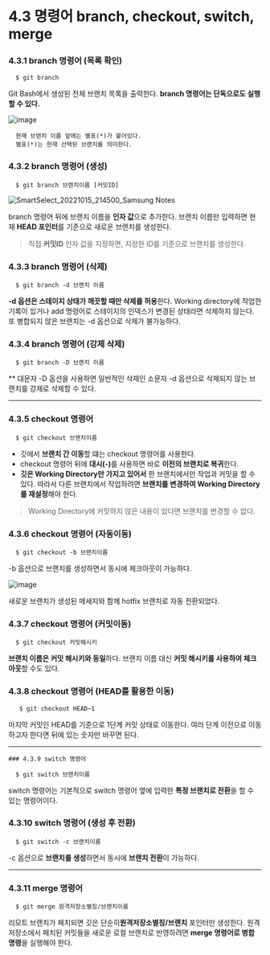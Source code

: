 # 4.3 명령어 branch, checkout, switch, merge 

### 4.3.1 branch 명령어 (목록 확인)  
      $ git branch  
Git Bash에서 생성된 전체 브랜치 목록을 출력한다. **branch 명령어는 단독으로도 실행할 수 있다.**

![image](https://user-images.githubusercontent.com/106071689/195995055-a850eb75-6a2f-4203-808b-fdb852b12743.png)  

      현재 브랜치 이름 앞에는 별표(*)가 붙어있다.
      별표(*)는 현재 선택된 브랜치를 의미한다. 

### 4.3.2 branch 명령어 (생성)
      $ git branch 브랜치이름 [커밋ID]
      
![SmartSelect_20221015_214500_Samsung Notes](https://user-images.githubusercontent.com/106071689/195987218-0c0e9fca-f1ac-4bb9-a34b-9ed539e53319.jpg)

branch 명령어 뒤에 브랜치 이름을 **인자 값**으로 추가한다. 브랜치 이름만 입력하면 현재 **HEAD 포인터**를 기준으로 새로운 브랜치를 생성한다.  
> 직접 **커밋ID** 인자 값을 지정하면, 지정한 ID를 기준으로 브랜치를 생성한다.

### 4.3.3 branch 명령어 (삭제)  

      $ git branch -d 브랜치 이름 

**-d 옵션은 스테이지 상태가 깨끗할 때만 삭제를 허용**한다. Working directory에 작업한 기록이 있거나 add 명령어로 스테이지의 인덱스가 변경된 상태라면 삭제하지 않는다. 또 병합되지 않은 브랜치는 -d 옵션으로 삭제가 불가능하다.

### 4.3.4 branch 명령어 (강제 삭제)  

      $ git branch -D 브랜치 이름 

** 대문자 -D 옵션을 사용하면 일반적인 삭제인 소문자 -d 옵션으로 삭제되지 않는 브랜치를 강제로 삭제할 수 있다.
<hr>

### 4.3.5 checkout 명령어

      $ git checkout 브랜치이름
    
- 깃에서 **브랜치 간 이동**할 떄는 checkout 명령어를 사용한다. 
- checkout 명령어 뒤에 <b>대시(-)</b>를 사용하면 바로 **이전의 브랜치로 복귀**한다.    
- **깃은 Working Directory만 가지고 있어서** 한 브랜치에서만 작업과 커밋을 할 수 있다. 따라서 다른 브랜치에서 작업하려면 **브랜치를 변경하여 Working Directory를 재설정**해야 한다.
> Working Directory에 커밋하지 않은 내용이 있다면 브랜치를 변경할 수 없다.

 ### 4.3.6 checkout 명령어 (자동이동)
      $ git checkout -b 브랜치이름
 -b 옵션으로 브랜치를 생성하면서 동시에 체크아웃이 가능하다.  
 
 
![image](https://user-images.githubusercontent.com/106071689/195997807-8dfd0efe-6bb3-4885-abd7-e4bd63aa1ddb.png)  

새로운 브랜치가 생성된 메세지와 함께 hotfix 브랜치로 자동 전환되었다.

 ### 4.3.7 checkout 명령어 (커밋이동)
      $ git checkout 커밋해시키
**브랜치 이름은 커밋 해시키와 동일**하다.
브랜치 이름 대신 **커밋 해시키를 사용하여 체크아웃**할 수도 있다.

 ### 4.3.8 checkout 명령어 (HEAD를 활용한 이동)   

       $ git checkout HEAD~1  

마지막 커밋인 HEAD를 기준으로 1단계 커밋 상태로 이동한다. 여러 단계 이전으로 이동하고자 한다면 뒤에 있는 숫자만 바꾸면 된다.  
  
  <hr> 
  
    ### 4.3.9 switch 명령어

      $ git switch 브랜치이름
      
switch 명령어는 기본적으로 switch 명령어 옆에 입력한 **특정 브랜치로 전환**을 할 수 있는 명령어이다.

### 4.3.10 switch 명령어 (생성 후 전환)

      $ git switch -c 브랜치이름
      
 -c 옵션으로 **브랜치를 생성**하면서 동시에 **브랜치 전환**이 가능하다.  

<hr>

### 4.3.11 merge 명령어

      $ git merge 원격저장소별칭/브랜치이름  
      
리모트 브랜치가 페치되면 깃은 단순히**원격저장소별칭/브랜치** 포인터만 생성한다. 원격저장소에서 페치된 커밋들을 새로운 로컬 브랜치로 반영하려면 **merge 명령어로 
병합 명령**을 실행해야 한다.  
